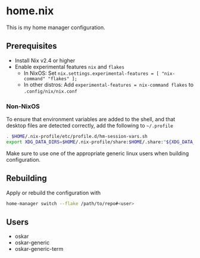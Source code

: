 # home.nix

This is my home manager configuration.

## Prerequisites

- Install Nix v2.4 or higher
- Enable experimental features `nix` and `flakes`
  - In NixOS: Set `nix.settings.experimental-features = [ "nix-command" "flakes" ];`
  - In other distros: Add `experimental-features = nix-command flakes` to `.config/nix/nix.conf` 

### Non-NixOS

To ensure that environment variables are added to the shell, and that desktop files
are detected correctly, add the following to `~/.profile`

```sh
. $HOME/.nix-profile/etc/profile.d/hm-session-vars.sh
export XDG_DATA_DIRS=$HOME/.nix-profile/share:$HOME/.share:"${XDG_DATA_DIRS:-/usr/local/share/:/usr/share/}"
```

Make sure to use one of the appropriate generic linux users when building configuration.

## Rebuilding

Apply or rebuild the configuration with

```sh
home-manager switch --flake /path/to/repo#<user>
```

## Users

- oskar
- oskar-generic
- oskar-generic-term

